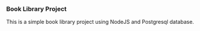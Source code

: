 ### Book Library Project
This is a simple book library project using NodeJS and Postgresql database.